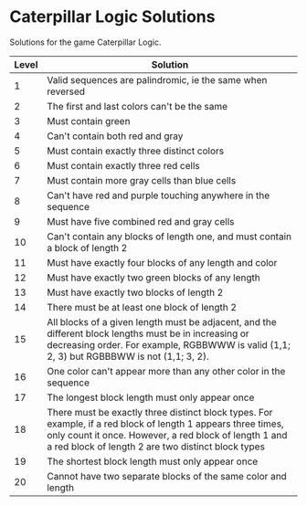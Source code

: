 # Caterpillar Logic Solutions
Solutions for the game Caterpillar Logic.

Level | Solution
--- | --- 
1 | Valid sequences are palindromic, ie the same when reversed
2 | The first and last colors can't be the same
3 | Must contain green
4 | Can't contain both red and gray
5 | Must contain exactly three distinct colors
6 | Must contain exactly three red cells
7 | Must contain more gray cells than blue cells
8 | Can't have red and purple touching anywhere in the sequence
9 | Must have five combined red and gray cells
10 | Can't contain any blocks of length one, and must contain a block of length 2
11 | Must have exactly four blocks of any length and color
12 | Must have exactly two green blocks of any length 
13 | Must have exactly two blocks of length 2
14 | There must be at least one block of length 2
15 | All blocks of a given length must be adjacent, and the different block lengths must be in increasing or decreasing order. For example, RGBBWWW is valid (1,1; 2, 3) but RGBBBWW is not (1,1; 3, 2).
16 | One color can't appear more than any other color in the sequence
17 | The longest block length must only appear once
18 | There must be exactly three distinct block types. For example, if a red block of length 1 appears three times, only count it once. However, a red block of length 1 and a red block of length 2 are two distinct block types
19 | The shortest block length must only appear once
20 | Cannot have two separate blocks of the same color and length 

